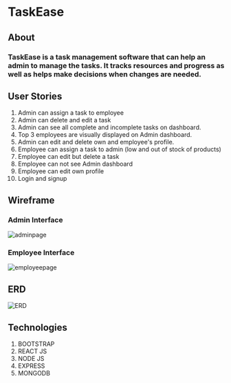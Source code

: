 # TaskEase

## About

### TaskEase is a task management software that can help an admin to manage the tasks. It tracks resources and progress as well as helps make decisions when changes are needed.

## User Stories

1. Admin can assign a task to employee
2. Admin can delete and edit a task
3. Admin can see all complete and incomplete tasks on dashboard.
4. Top 3 employees are visually displayed on Admin dashboard.
5. Admin can edit and delete own and employee's profile.
6. Employee can assign a task to admin (low and out of stock of products)
7. Employee can edit but delete a task
8. Employee can not see Admin dashboard
9. Employee can edit own profile
10. Login and signup

## Wireframe

### Admin Interface

![adminpage](image//AdminPage.png)

### Employee Interface

![employeepage](image//taskeaseM.png)

## ERD

![ERD](image//TaskEase1.png)

## Technologies

1. BOOTSTRAP
2. REACT JS
3. NODE JS
4. EXPRESS
5. MONGODB
